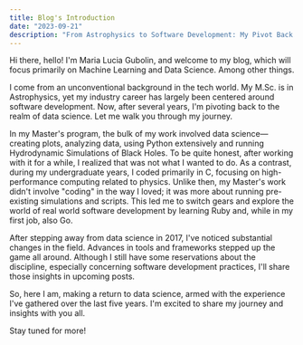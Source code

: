 ```yaml
---
title: Blog's Introduction
date: "2023-09-21"
description: "From Astrophysics to Software Development: My Pivot Back to Data Science!"
---
```

Hi there, hello! I'm Maria Lucia Gubolin, and welcome to my blog, which will focus primarily on Machine Learning and Data Science. Among other things. 

I come from an unconventional background in the tech world. My M.Sc. is in Astrophysics, yet my industry career has largely been centered around software development. Now, after several years, I'm pivoting back to the realm of data science. Let me walk you through my journey.

In my Master's program, the bulk of my work involved data science—creating plots, analyzing data, using Python extensively and running Hydrodynamic Simulations of Black Holes. To be quite honest, after working with it for a while, I realized that was not what I wanted to do. As a contrast, during my undergraduate years, I coded primarily in C, focusing on high-performance computing related to physics. Unlike then, my Master's work didn't involve "coding" in the way I loved; it was more about running pre-existing simulations and scripts. This led me to switch gears and explore the world of real world software development by learning Ruby and, while in my first job, also Go.

After stepping away from data science in 2017, I've noticed substantial changes in the field. Advances in tools and frameworks stepped up the game all around. Although I still have some reservations about the discipline, especially concerning software development practices, I'll share those insights in upcoming posts.

So, here I am, making a return to data science, armed with the experience I've gathered over the last five years. I'm excited to share my journey and insights with you all.

Stay tuned for more!